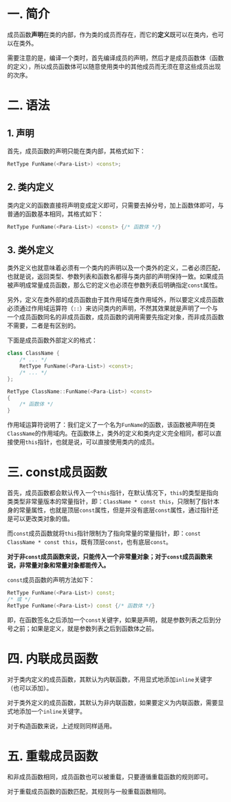 # 一. 简介

成员函数**声明**在类的内部，作为类的成员而存在，而它的**定义**既可以在类内，也可以在类外。

需要注意的是，编译一个类时，首先编译成员的声明，然后才是成员函数体（函数的定义），所以成员函数体可以随意使用类中的其他成员而无须在意这些成员出现的次序。



# 二. 语法

## 1. 声明

首先，成员函数的声明只能在类内部，其格式如下：

```c++
RetType FunName(<Para-List>) <const>;
```



## 2. 类内定义

类内定义的函数直接将声明变成定义即可，只需要去掉分号，加上函数体即可，与普通的函数基本相同，其格式如下：

```c++
RetType FunName(<Para-List>) <const> {/* 函数体 */}
```



## 3. 类外定义

类外定义也就意味着必须有一个类内的声明以及一个类外的定义，二者必须匹配，也就是说，返回类型、参数列表和函数名都得与类内部的声明保持一致。如果成员被声明成常量成员函数，那么它的定义也必须在参数列表后明确指定`const`属性。

另外，定义在类外部的成员函数由于其作用域在类作用域外，所以要定义成员函数必须通过作用域运算符（`::`）来访问类内的声明，不然其效果就是声明了一个与一个成员函数同名的非成员函数，成员函数的调用需要先指定对象，而非成员函数不需要，二者是有区别的。

下面是成员函数外部定义的格式：

```c++
class ClassName {
    /* ... */
    RetType FunName(<Para-List>) <const>;
    /* ... */
};

RetType ClassName::FunName(<Para-List>) <const>
{
    /* 函数体 */
}
```

作用域运算符说明了：我们定义了一个名为`FunName`的函数，该函数被声明在类`ClassName`的作用域内。在函数体上，类外的定义和类内定义完全相同，都可以直接使用`this`指针，也就是说，可以直接使用类内的成员。

# 三. const成员函数

首先，成员函数都会默认传入一个`this`指针，在默认情况下，`this`的类型是指向类类型非常量版本的常量指针，即：`ClassName * const this`，只限制了指针本身的常量属性，也就是顶层`const`属性，但是并没有底层`const`属性，通过指针还是可以更改类对象的值。

而`const`成员函数就将`this`指针限制为了指向常量的常量指针，即：`const ClassName * const this`，既有顶层`const`，也有底层`const`。

**对于非`const`成员函数来说，只能传入一个非常量对象；对于`const`成员函数来说，非常量对象和常量对象都能传入。**

`const`成员函数的声明方法如下：

```c++
RetType FunName(<Para-List>) const;
/* 或 */
RetType FunName(<Para-List>) const {/* 函数体 */}
```

即，在函数签名之后添加一个`const`关键字，如果是声明，就是参数列表之后到分号之前；如果是定义，就是参数列表之后到函数体之前。



# 四. 内联成员函数

对于类内定义的成员函数，其默认为内联函数，不用显式地添加`inline`关键字（也可以添加）。

对于类外定义的成员函数，其默认为非内联函数，如果要定义为内联函数，需要显式地添加一个`inline`关键字。

对于构造函数来说，上述规则同样适用。



# 五. 重载成员函数

和非成员函数相同，成员函数也可以被重载，只要遵循重载函数的规则即可。

对于重载成员函数的函数匹配，其规则与一般重载函数相同。
